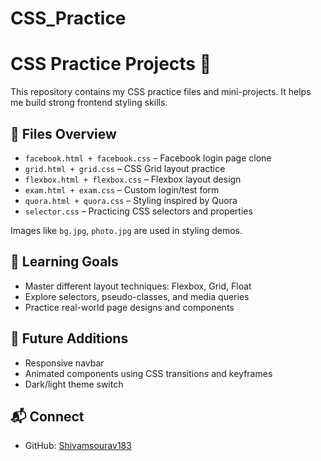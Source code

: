 # CSS_Practice

# CSS Practice Projects 🎨

This repository contains my CSS practice files and mini-projects. It helps me build strong frontend styling skills.

## 📁 Files Overview

- `facebook.html + facebook.css` – Facebook login page clone
- `grid.html + grid.css` – CSS Grid layout practice
- `flexbox.html + flexbox.css` – Flexbox layout design
- `exam.html + exam.css` – Custom login/test form
- `quora.html + quora.css` – Styling inspired by Quora
- `selector.css` – Practicing CSS selectors and properties

Images like `bg.jpg`, `photo.jpg` are used in styling demos.

## 🧠 Learning Goals

- Master different layout techniques: Flexbox, Grid, Float
- Explore selectors, pseudo-classes, and media queries
- Practice real-world page designs and components

## 🚀 Future Additions

- Responsive navbar
- Animated components using CSS transitions and keyframes
- Dark/light theme switch


## 📬 Connect

- GitHub: [Shivamsourav183](https://github.com/Shivamsourav183)
